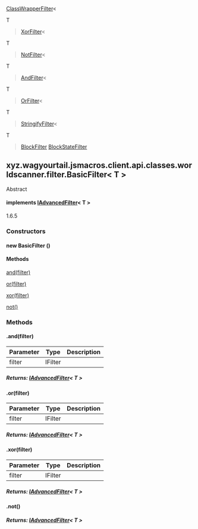 
[ClassWrapperFilter](1.9.2/xyz/wagyourtail/jsmacros/client/api/classes/worldscanner/filter/ClassWrapperFilter.html)<

T

> [XorFilter](1.9.2/xyz/wagyourtail/jsmacros/client/api/classes/worldscanner/filter/logical/XorFilter.html)<

T

> [NotFilter](1.9.2/xyz/wagyourtail/jsmacros/client/api/classes/worldscanner/filter/logical/NotFilter.html)<

T

> [AndFilter](1.9.2/xyz/wagyourtail/jsmacros/client/api/classes/worldscanner/filter/logical/AndFilter.html)<

T

> [OrFilter](1.9.2/xyz/wagyourtail/jsmacros/client/api/classes/worldscanner/filter/logical/OrFilter.html)<

T

> [StringifyFilter](1.9.2/xyz/wagyourtail/jsmacros/client/api/classes/worldscanner/filter/impl/StringifyFilter.html)<

T

> [BlockFilter](1.9.2/xyz/wagyourtail/jsmacros/client/api/classes/worldscanner/filter/impl/BlockFilter.html) [BlockStateFilter](1.9.2/xyz/wagyourtail/jsmacros/client/api/classes/worldscanner/filter/impl/BlockStateFilter.html)

xyz.wagyourtail.jsmacros.client.api.classes.worldscanner.filter.BasicFilter< T >
--------------------------------------------------------------------------------

Abstract
#### implements [IAdvancedFilter](1.9.2/xyz/wagyourtail/jsmacros/client/api/classes/worldscanner/filter/api/IAdvancedFilter.html)< T >

1.6.5

### Constructors

#### new BasicFilter ()




#### Methods

[and(filter)](#and-IFilter-)


[or(filter)](#or-IFilter-)


[xor(filter)](#xor-IFilter-)


[not()](#not-)



### Methods

#### .and(filter)

| Parameter | Type | Description |
|---|---|---|
| filter | IFilter<T> |  |

##### Returns: [IAdvancedFilter](1.9.2/xyz/wagyourtail/jsmacros/client/api/classes/worldscanner/filter/api/IAdvancedFilter.html)< T >



#### .or(filter)

| Parameter | Type | Description |
|---|---|---|
| filter | IFilter<T> |  |

##### Returns: [IAdvancedFilter](1.9.2/xyz/wagyourtail/jsmacros/client/api/classes/worldscanner/filter/api/IAdvancedFilter.html)< T >



#### .xor(filter)

| Parameter | Type | Description |
|---|---|---|
| filter | IFilter<T> |  |

##### Returns: [IAdvancedFilter](1.9.2/xyz/wagyourtail/jsmacros/client/api/classes/worldscanner/filter/api/IAdvancedFilter.html)< T >



#### .not()


##### Returns: [IAdvancedFilter](1.9.2/xyz/wagyourtail/jsmacros/client/api/classes/worldscanner/filter/api/IAdvancedFilter.html)< T >




